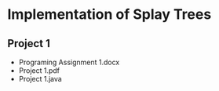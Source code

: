 # Implementation of Splay Trees

## Project 1
- Programing Assignment 1.docx
- Project 1.pdf
- Project 1.java
